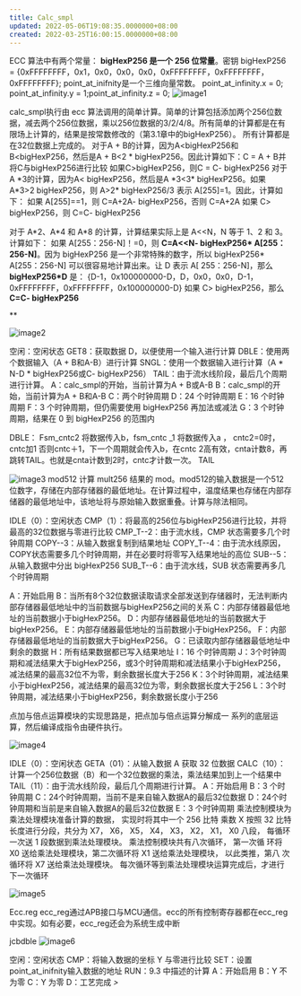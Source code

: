 ```yaml
---
title: Calc_smpl
updated: 2022-05-06T19:08:35.0000000+08:00
created: 2022-03-25T16:00:15.0000000+08:00
---
```


ECC 算法中有两个常量： **bigHexP256 是一个 256 位常量**。密钥
bigHexP256 = {0xFFFFFFFF，0x1，0x0，0x0，0x0，0xFFFFFFFF，0xFFFFFFFF，0xFFFFFFFF};
point_at_inifnity是一个三维向量常数。 point_at_infinity.x = 0; point_at_infinity.y = 1;point_at_infinity.z = 0;
![image1](image1-23.png)

calc_smpl执行由 ecc 算法调用的简单计算。简单的计算包括添加两个256位数据，减去两个256位数据，乘以256位数据的3/2/4/8。所有简单的计算都是在有限场上计算的，结果是按常数修改的（第3.1章中的bigHexP256）。
所有计算都是在32位数据上完成的。
对于A + B的计算，因为A\<bigHexP256和B\<bigHexP256，然后是A + B\<2 \* bigHexP256。因此计算如下：C = A + B并将C与bigHexP256进行比较 如果C>bigHexP256，则C = C- bigHexP256
对于A \*3的计算，因为A\< bigHexP256，然后是A \*3\<3\* bigHexP256。如果 A\*3>2 bigHexP256，则 A>2\* bigHexP256/3 表示 A\[255\]=1。因此，计算如下：
如果 A\[255\]==1，则 C=A+2A- bigHexP256，否则 C=A+2A
如果 C> bigHexP256，则 C=C- bigHexP256

对于 A\*2、A\*4 和 A\*8 的计算，计算结果实际上是 A\<\<N，N 等于 1、2 和 3。计算如下：
如果 A\[255：256-N\]！=0，则 **C=A\<\<N- bigHexP256\* A\[255：256-N\]**。因为 bigHexP256 是一个非常特殊的数字，所以 bigHexP256\* A\[255：256-N\] 可以很容易地计算出来。让 D 表示 A\[ 255：256-N\]，那么**bigHexP256\*D** 是： {D-1，0x100000000-D，D，0x0，0x0，D-1，0xFFFFFFFF，0xFFFFFFFF，0x100000000-D}
如果 C> bigHexP256，那么 **C=C- bigHexP256**

**

![image2](image2-19.png)

空闲：空闲状态
GET8：获取数据 D，以便使用一个输入进行计算
DBLE：使用两个数据输入（A + B和A-B）进行计算
SNGL：使用一个数据输入进行计算（A \* N-D \* bigHexP256或C- bigHexP256）
TAIL：由于流水线阶段，最后几个周期进行计算。
A：calc_smpl的开始，当前计算为A + B或A-B
B：calc_smpl的开始，当前计算为A + B和A-B
C：两个时钟周期
D：24 个时钟周期
E：16 个时钟周期
F：3 个时钟周期，但仍需要使用 bigHexP256 再加法或减法
G：3 个时钟周期，结果在 0 到 bigHexP256 的范围内

DBLE： Fsm_cntc2 将数据传入b，fsm_cntc \_1 将数据传入a ， cntc2=0时，cntc加1 否则cntc＋1，下一个周期就会传入b，在cntc 2高有效，cnta计数8，再跳转TAIL。也就是cnta计数到2时，cntc才计数一次。
TAIL

![image3](image3-17.png)
mod512 计算 mult256 结果的 mod。mod512的输入数据是一个512位数字，存储在内部存储器的最低地址。在计算过程中，温度结果也存储在内部存储器的最低地址中，该地址将与原始输入数据重叠。计算与除法相同。

IDLE（0）：空闲状态
CMP（1）：将最高的256位与bigHexP256进行比较，并将最高的32位数据与零进行比较
CMP_T--2：由于流水线，CMP 状态需要多几个时钟周期
COPY--3：从输入数据复制到结果地址
COPY_T--4：由于流水线原因，COPY状态需要多几个时钟周期，并在必要时将零写入结果地址的高位
SUB--5：从输入数据中分出 bigHexP256
SUB_T--6：由于流水线，SUB 状态需要再多几个时钟周期

A：开始启用
B：当所有8个32位数据读取请求全部发送到存储器时，无法判断内部存储器最低地址中的当前数据与bigHexP256之间的关系
C：内部存储器最低地址的当前数据小于bigHexP256。
D：内部存储器最低地址的当前数据大于bigHexP256。
E：内部存储器最低地址的当前数据小于bigHexP256。
F：内部存储器最低地址的当前数据大于bigHexP256。
G：已读取内部存储器最低地址中剩余的数据
H：所有结果数据都已写入结果地址
I：16 个时钟周期
J：3个时钟周期和减法结果大于bigHexP256，或3个时钟周期和减法结果小于bigHexP256，减法结果的最高32位不为零，剩余数据长度大于256
K：3个时钟周期，减法结果小于bigHexP256，减法结果的最高32位为零，剩余数据长度大于256
L：3个时钟周期，减法结果小于bigHexP256，剩余数据长度小于256

点加与倍点运算模块的实现思路是，把点加与倍点运算分解成一
系列的底层运算，然后编译成指令由硬件执行。

![image4](image4-14.png)

IDLE（0）：空闲状态
GETA（01）：从输入数据 A 获取 32 位数据
CALC（10）：计算一个256位数据（B）和一个32位数据的乘法，乘法结果加到上一个结果中
TAIL（11）：由于流水线阶段，最后几个周期进行计算。
A：开始启用
B：3 个时钟周期
C：24个时钟周期，当前不是来自输入数据A的最后32位数据
D：24个时钟周期和当前是来自输入数据A的最后32位数据
E：3 个时钟周期
乘法控制模块为乘法处理模块准备计算的数据， 实现时将其中一个 256 比特
乘数 X 按照 32 比特长度进行分段，共分为 X7， X6， X5， X4， X3， X2， X1， X0 八段，
每循环一次送 1 段数据到乘法处理模块。 乘法控制模块共有八次循环， 第一次循
环将 X0 送给乘法处理模块，第二次循环将 X1 送给乘法处理模块， 以此类推，第八
次循环将 X7 送给乘法处理模块。 每次循环等到乘法处理模块运算完成后，才进行
下一次循环

![image5](image5-13.png)

Ecc.reg
ecc_reg通过APB接口与MCU通信。ecc的所有控制寄存器都在ecc_reg中实现。如有必要，ecc_reg还会为系统生成中断

jcbdble
![image6](image6-11.png)

空闲：空闲状态 CMP：将输入数据的坐标 Y 与零进行比较 SET：设置point_at_inifnity输入数据的地址 RUN：9.3 中描述的计算 A：开始启用 B：Y 不为零 C：Y 为零 D：工艺完成
*\>*
